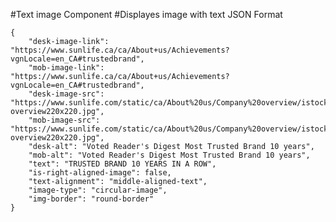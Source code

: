 #Text image Component
#Displayes image with text
JSON Format
```
{
    "desk-image-link": "https://www.sunlife.ca/ca/About+us/Achievements?vgnLocale=en_CA#trustedbrand",
    "mob-image-link": "https://www.sunlife.ca/ca/About+us/Achievements?vgnLocale=en_CA#trustedbrand",
    "desk-image-src": "https://www.sunlife.com/static/ca/About%20us/Company%20overview/istock_20810446_thb_u_company-overview220x220.jpg",
    "mob-image-src": "https://www.sunlife.com/static/ca/About%20us/Company%20overview/istock_20810446_thb_u_company-overview220x220.jpg",
    "desk-alt": "Voted Reader's Digest Most Trusted Brand 10 years",
    "mob-alt": "Voted Reader's Digest Most Trusted Brand 10 years",
    "text": "TRUSTED BRAND 10 YEARS IN A ROW",
    "is-right-aligned-image": false,
    "text-alignment": "middle-aligned-text",
    "image-type": "circular-image",
    "img-border": "round-border"
}
```
<!-- "text-alignment": middle-aligned-text (if vertically middle aligned) / bottom-aligned-text (if text is placed below the image)-->
<!-- "image-type": "circular-image" (if circular image required. Else keep it blank) -->
<!-- "img-border": "round-border" (if border required. Else keep it blank) -->
